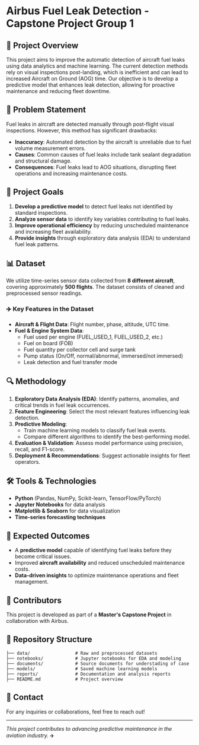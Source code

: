 # Airbus Fuel Leak Detection - Capstone Project Group 1

## 🚀 Project Overview
This project aims to improve the automatic detection of aircraft fuel leaks using data analytics and machine learning. The current detection methods rely on visual inspections post-landing, which is inefficient and can lead to increased Aircraft on Ground (AOG) time. Our objective is to develop a predictive model that enhances leak detection, allowing for proactive maintenance and reducing fleet downtime.

## 📌 Problem Statement
Fuel leaks in aircraft are detected manually through post-flight visual inspections. However, this method has significant drawbacks:
- **Inaccuracy**: Automated detection by the aircraft is unreliable due to fuel volume measurement errors.
- **Causes**: Common causes of fuel leaks include tank sealant degradation and structural damage.
- **Consequences**: Fuel leaks lead to AOG situations, disrupting fleet operations and increasing maintenance costs.

## 🎯 Project Goals
1. **Develop a predictive model** to detect fuel leaks not identified by standard inspections.
2. **Analyze sensor data** to identify key variables contributing to fuel leaks.
3. **Improve operational efficiency** by reducing unscheduled maintenance and increasing fleet availability.
4. **Provide insights** through exploratory data analysis (EDA) to understand fuel leak patterns.

## 📊 Dataset
We utilize time-series sensor data collected from **8 different aircraft**, covering approximately **500 flights**. The dataset consists of cleaned and preprocessed sensor readings.

### ✈️ Key Features in the Dataset
- **Aircraft & Flight Data**: Flight number, phase, altitude, UTC time.
- **Fuel & Engine System Data**:
  - Fuel used per engine (FUEL_USED_1, FUEL_USED_2, etc.)
  - Fuel on board (FOB)
  - Fuel quantity per collector cell and surge tank
  - Pump status (On/Off, normal/abnormal, immersed/not immersed)
  - Leak detection and fuel transfer mode

## 🔍 Methodology
1. **Exploratory Data Analysis (EDA)**: Identify patterns, anomalies, and critical trends in fuel leak occurrences.
2. **Feature Engineering**: Select the most relevant features influencing leak detection.
3. **Predictive Modeling**:
   - Train machine learning models to classify fuel leak events.
   - Compare different algorithms to identify the best-performing model.
4. **Evaluation & Validation**: Assess model performance using precision, recall, and F1-score.
5. **Deployment & Recommendations**: Suggest actionable insights for fleet operators.

## 🛠️ Tools & Technologies
- **Python** (Pandas, NumPy, Scikit-learn, TensorFlow/PyTorch)
- **Jupyter Notebooks** for data analysis
- **Matplotlib & Seaborn** for data visualization
- **Time-series forecasting techniques**

## 📌 Expected Outcomes
- A **predictive model** capable of identifying fuel leaks before they become critical issues.
- Improved **aircraft availability** and reduced unscheduled maintenance costs.
- **Data-driven insights** to optimize maintenance operations and fleet management.

## 📜 Contributors
This project is developed as part of a **Master's Capstone Project** in collaboration with Airbus.

## 📂 Repository Structure
```
├── data/                 # Raw and preprocessed datasets
├── notebooks/            # Jupyter notebooks for EDA and modeling
├── documents/            # Source documents for understading of case
├── models/               # Saved machine learning models
├── reports/              # Documentation and analysis reports
├── README.md             # Project overview
```

## 📧 Contact
For any inquiries or collaborations, feel free to reach out!

---
_This project contributes to advancing predictive maintenance in the aviation industry._ ✈️

